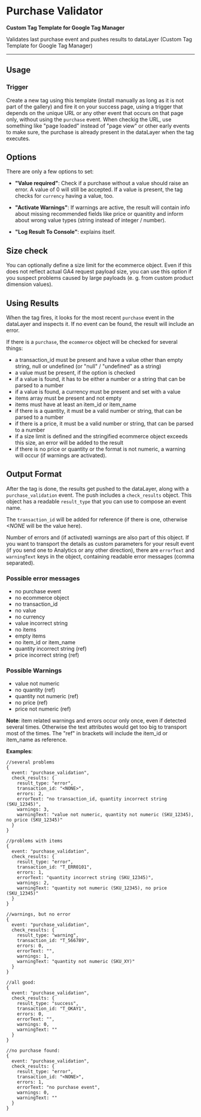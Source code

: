 # Purchase Validator 

**Custom Tag Template for Google Tag Manager**

Validates last purchase event and pushes results to dataLayer (Custom Tag Template for Google Tag Manager)

---

## Usage 

### Trigger
Create a new tag using this template (install manually as long as it is not part of the gallery) and fire it on your success page, using a trigger that depends on the unique URL or any other event that occurs on that page only, without using the `purchase` event. When checkig the URL, use something like "page loaded" instead of "page view" or other early events to make sure, the purchase is already present in the dataLayer when the tag executes. 

## Options
There are only a few options to set:

- **"Value required"**: Check if a purchase without a value should raise an error. A value of 0 will still be accepted. If a value is present, the tag checks for `currency` having a value, too. 

- **"Activate Warnings"**: If warnings are active, the result will contain info about missing recommended fields like price or quanitity and inform about wrong value types (string instead of integer / number).

- **"Log Result To Console"**: explains itself. 

## Size check
You can optionally define a size limit for the ecommerce object. Even if this does not reflect actual GA4 request payload size, you can use this option if you suspect problems caused by large payloads (e. g. from custom product dimension values).

## Using Results
When the tag fires, it looks for the most recent `purchase` event in the dataLayer and inspects it. If no event can be found, the result will include an error. 

If there is a `purchase`, the `ecommerce` object will be checked for several things: 

- a transaction_id must be present and have a value other than empty string, null or undefined (or "null" / "undefined" as a string)
- a value must be present, if the option is checked
- if a value is found, it has to be either a number or a string that can be parsed to a number
- if a value is found, a currency must be present and set with a value
- items array must be present and not empty
- items must have at least an item_id or item_name
- if there is a quantity, it must be a valid number or string, that can be parsed to a number
- if there is a price, it must be a valid number or string, that can be parsed to a number
- if a size limit is defined and the stringified ecommerce object exceeds this size, an error will be added to the result    
- if there is no price or quantity or the format is not numeric, a warning will occur (if warnings are activated). 

## Output Format
After the tag is done, the results get pushed to the dataLayer, along with a `purchase_validation` event. The push includes a `check_results` object. This object has a readable `result_type` that you can use to compose an event name. 

The `transaction_id` will be added for reference (if there is one, otherwise *<NONE* will be the value here).

Number of errors and (if activated) warnings are also part of this object. If you want to transport the details as custom parameters for your result event (if you send one to Analytics or any other direction), there are `errorText` and `warningText` keys in the object, containing readable error messages (comma separated). 

### Possible error messages
- no purchase event
- no ecommerce object
- no transaction_id
- no value
- no currency
- value incorrect string
- no items
- empty items
- no item_id or item_name
- quantity incorrect string (ref)
- price incorrect string (ref)

### Possible Warnings
- value not numeric
- no quantity (ref)
- quantity not numeric (ref)
- no price (ref)
- price not numeric (ref)

**Note**: item related warnings and errors occur only once, even if detected several times. Otherwise the text attributes would get too big to transport most of the times. The "ref" in brackets will include the item_id or item_name as reference.     

**Examples**:

```
//several problems
{
  event: "purchase_validation",
  check_results: {
    result_type: "error",
    transaction_id: "<NONE>",
    errors: 2,
    errorText: "no transaction_id, quantity incorrect string (SKU_12345)",
    warnings: 3,
    warningText: "value not numeric, quantity not numeric (SKU_12345), no price (SKU_12345)"
  }
}

//problems with items
{
  event: "purchase_validation",
  check_results: {
    result_type: "error",
    transaction_id: "T_ERR0101",
    errors: 1,
    errorText: "quantity incorrect string (SKU_12345)",
    warnings: 2,
    warningText: "quantity not numeric (SKU_12345), no price (SKU_12345)"
  }
}

//warnings, but no error
{
  event: "purchase_validation",
  check_results: {
    result_type: "warning",
    transaction_id: "T_566789",
    errors: 0,
    errorText: "",
    warnings: 1,
    warningText: "quantity not numeric (SKU_XY)"
  }
}

//all good:
{
  event: "purchase_validation",
  check_results: {
    result_type: "success",
    transaction_id: "T_OKAY1",
    errors: 0,
    errorText: "",
    warnings: 0,
    warningText: ""
  }
}

//no purchase found:
{
  event: "purchase_validation",
  check_results: {
    result_type: "error",
    transaction_id: "<NONE>",
    errors: 1,
    errorText: "no purchase event",
    warnings: 0,
    warningText: ""
  }
}

```